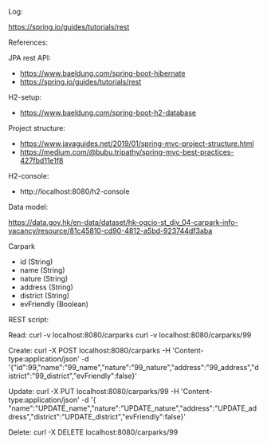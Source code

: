 Log:


https://spring.io/guides/tutorials/rest




References:



JPA rest API:
 - https://www.baeldung.com/spring-boot-hibernate
 - https://spring.io/guides/tutorials/rest

H2-setup:
 - https://www.baeldung.com/spring-boot-h2-database

Project structure:
 - https://www.javaguides.net/2019/01/spring-mvc-project-structure.html
 - https://medium.com/@bubu.tripathy/spring-mvc-best-practices-427fbd11e1f8


H2-console:
 - http://localhost:8080/h2-console


Data model:

https://data.gov.hk/en-data/dataset/hk-ogcio-st_div_04-carpark-info-vacancy/resource/81c45810-cd90-4812-a5bd-923744df3aba

Carpark
 - id (String)
 - name (String)
 - nature (String)
 - address (String)
 - district (String)
 - evFriendly (Boolean)


REST script:


Read:
curl -v localhost:8080/carparks
curl -v localhost:8080/carparks/99

Create:
curl -X POST localhost:8080/carparks -H 'Content-type:application/json' -d '{"id":99,"name":"99_name","nature":"99_nature","address":"99_address","district":"99_district","evFriendly":false}'

Update:
curl -X PUT localhost:8080/carparks/99 -H 'Content-type:application/json' -d '{ "name":"UPDATE_name","nature":"UPDATE_nature","address":"UPDATE_address","district":"UPDATE_district","evFriendly":false}'

Delete:
curl -X DELETE localhost:8080/carparks/99
